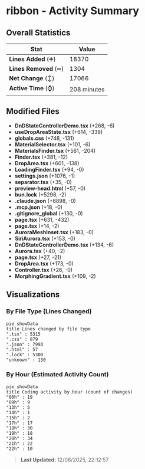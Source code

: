 # ribbon - Activity Summary 

## Overall Statistics

| Stat                   | Value                                                             |
| ---------------------- | ----------------------------------------------------------------- |
| **Lines Added** (➕)   | 18370                                          |
| **Lines Removed** (➖) | 1304                                        |
| **Net Change** (↕)    | 17066                |
| **Active Time** (⌚)   | 208 minutes |


## Modified Files
- **DnDStateControllerDemo.tsx** (+268, -6)
- **useDropAreaState.tsx** (+614, -339)
- **globals.css** (+748, -131)
- **MaterialSelector.tsx** (+101, -6)
- **MaterialsFinder.tsx** (+561, -204)
- **Finder.tsx** (+381, -12)
- **DropArea.tsx** (+601, -138)
- **LoadingFinder.tsx** (+94, -0)
- **settings.json** (+1076, -1)
- **separator.tsx** (+35, -0)
- **preview-head.html** (+57, -0)
- **bun.lock** (+5298, -2)
- **.claude.json** (+6898, -0)
- **.mcp.json** (+18, -0)
- **.gitignore_global** (+130, -0)
- **page.tsx** (+631, -432)
- **page.tsx** (+14, -2)
- **AuroraMeshInset.tsx** (+183, -0)
- **SiriAurora.tsx** (+153, -0)
- **DnDStateControllerDemo.tsx** (+134, -6)
- **Aurora.tsx** (+40, -2)
- **page.tsx** (+27, -21)
- **DropArea.tsx** (+173, -0)
- **Controller.tsx** (+26, -0)
- **MorphingGradient.tsx** (+109, -2)

## Visualizations

### By File Type (Lines Changed)

```mermaid
pie showData
title Lines changed by file type
".tsx" : 5315
".css" : 879
".json" : 7993
".html" : 57
".lock" : 5300
"unknown" : 130
```

### By Hour (Estimated Activity Count)

```mermaid
pie showData
title Coding activity by hour (count of changes)
"00h" : 19
"09h" : 9
"13h" : 5
"14h" : 1
"15h" : 2
"17h" : 17
"18h" : 30
"19h" : 18
"20h" : 34
"21h" : 22
"22h" : 10
```


> **Last Updated:** 12/08/2025, 22:12:57